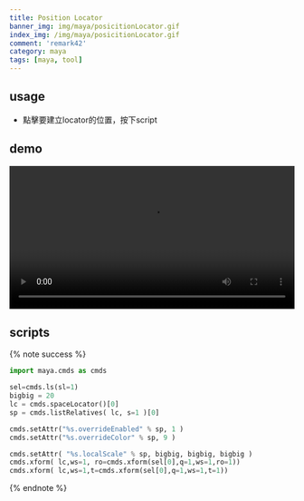 ```yaml
---
title: Position Locator
banner_img: img/maya/posicitionLocator.gif
index_img: /img/maya/posicitionLocator.gif
comment: 'remark42'
category: maya
tags: [maya, tool]
---
```


## usage
- 點擊要建立locator的位置，按下script

## demo
<video controls style="width: 100%; height: auto;">
<source src="https://lookdev.codeart3d.xyz/blog_video/maya/Position_Locator.mp4" type="video/mp4">
</video>

## scripts
{% note success %}
```python
import maya.cmds as cmds 

sel=cmds.ls(sl=1) 
bigbig = 20 
lc = cmds.spaceLocator()[0] 
sp = cmds.listRelatives( lc, s=1 )[0]

cmds.setAttr("%s.overrideEnabled" % sp, 1 )
cmds.setAttr("%s.overrideColor" % sp, 9 )

cmds.setAttr( "%s.localScale" % sp, bigbig, bigbig, bigbig ) 
cmds.xform( lc,ws=1, ro=cmds.xform(sel[0],q=1,ws=1,ro=1)) 
cmds.xform( lc,ws=1,t=cmds.xform(sel[0],q=1,ws=1,t=1))
```
{% endnote %}